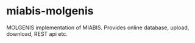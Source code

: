 # miabis-molgenis
MOLGENIS implementation of MIABIS. Provides online database, upload, download, REST api etc.
